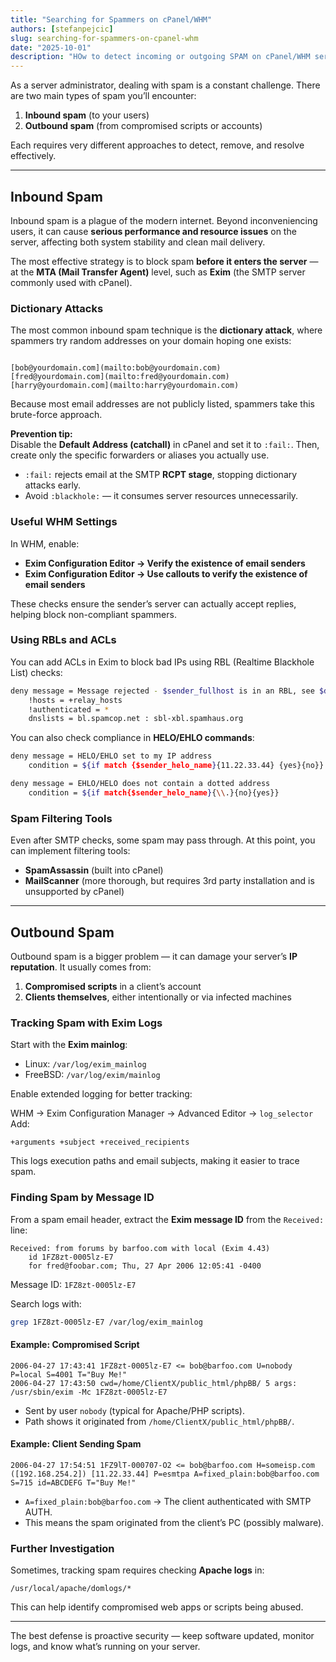 ```yaml
---
title: "Searching for Spammers on cPanel/WHM"
authors: [stefanpejcic]
slug: searching-for-spammers-on-cpanel-whm
date: "2025-10-01"
description: "HOw to detect incoming or outgoing SPAM on cPanel/WHM servers."
---
```


As a server administrator, dealing with spam is a constant challenge. There are two main types of spam you’ll encounter:

1. **Inbound spam** (to your users)  
2. **Outbound spam** (from compromised scripts or accounts)  

Each requires very different approaches to detect, remove, and resolve effectively.

---

## Inbound Spam

Inbound spam is a plague of the modern internet. Beyond inconveniencing users, it can cause **serious performance and resource issues** on the server, affecting both system stability and clean mail delivery.

The most effective strategy is to block spam **before it enters the server** — at the **MTA (Mail Transfer Agent)** level, such as **Exim** (the SMTP server commonly used with cPanel).

### Dictionary Attacks

The most common inbound spam technique is the **dictionary attack**, where spammers try random addresses on your domain hoping one exists:

```

[bob@yourdomain.com](mailto:bob@yourdomain.com)
[fred@yourdomain.com](mailto:fred@yourdomain.com)
[harry@yourdomain.com](mailto:harry@yourdomain.com)

````

Because most email addresses are not publicly listed, spammers take this brute-force approach.

**Prevention tip:**  
Disable the **Default Address (catchall)** in cPanel and set it to `:fail:`. Then, create only the specific forwarders or aliases you actually use.

- `:fail:` rejects email at the SMTP **RCPT stage**, stopping dictionary attacks early.  
- Avoid `:blackhole:` — it consumes server resources unnecessarily.  

### Useful WHM Settings

In WHM, enable:

- **Exim Configuration Editor → Verify the existence of email senders**  
- **Exim Configuration Editor → Use callouts to verify the existence of email senders**

These checks ensure the sender’s server can actually accept replies, helping block non-compliant spammers.

### Using RBLs and ACLs

You can add ACLs in Exim to block bad IPs using RBL (Realtime Blackhole List) checks:

```bash
deny message = Message rejected - $sender_fullhost is in an RBL, see $dnslist_text
    !hosts = +relay_hosts
    !authenticated = *
    dnslists = bl.spamcop.net : sbl-xbl.spamhaus.org
````

You can also check compliance in **HELO/EHLO commands**:

```bash
deny message = HELO/EHLO set to my IP address
    condition = ${if match {$sender_helo_name}{11.22.33.44} {yes}{no}}

deny message = EHLO/HELO does not contain a dotted address
    condition = ${if match{$sender_helo_name}{\\.}{no}{yes}}
```

### Spam Filtering Tools

Even after SMTP checks, some spam may pass through. At this point, you can implement filtering tools:

* **SpamAssassin** (built into cPanel)
* **MailScanner** (more thorough, but requires 3rd party installation and is unsupported by cPanel)

---

## Outbound Spam

Outbound spam is a bigger problem — it can damage your server’s **IP reputation**. It usually comes from:

1. **Compromised scripts** in a client’s account
2. **Clients themselves**, either intentionally or via infected machines

### Tracking Spam with Exim Logs

Start with the **Exim mainlog**:

* Linux: `/var/log/exim_mainlog`
* FreeBSD: `/var/log/exim/mainlog`

Enable extended logging for better tracking:

WHM → Exim Configuration Manager → Advanced Editor → `log_selector`
Add:

```
+arguments +subject +received_recipients
```

This logs execution paths and email subjects, making it easier to trace spam.

### Finding Spam by Message ID

From a spam email header, extract the **Exim message ID** from the `Received:` line:

```
Received: from forums by barfoo.com with local (Exim 4.43)
    id 1FZ8zt-0005lz-E7
    for fred@foobar.com; Thu, 27 Apr 2006 12:05:41 -0400
```

Message ID: `1FZ8zt-0005lz-E7`

Search logs with:

```bash
grep 1FZ8zt-0005lz-E7 /var/log/exim_mainlog
```

#### Example: Compromised Script

```
2006-04-27 17:43:41 1FZ8zt-0005lz-E7 <= bob@barfoo.com U=nobody P=local S=4001 T="Buy Me!"
2006-04-27 17:43:50 cwd=/home/ClientX/public_html/phpBB/ 5 args: /usr/sbin/exim -Mc 1FZ8zt-0005lz-E7
```

* Sent by user `nobody` (typical for Apache/PHP scripts).
* Path shows it originated from `/home/ClientX/public_html/phpBB/`.

#### Example: Client Sending Spam

```
2006-04-27 17:54:51 1FZ9lT-000707-O2 <= bob@barfoo.com H=someisp.com ([192.168.254.2]) [11.22.33.44] P=esmtpa A=fixed_plain:bob@barfoo.com S=715 id=ABCDEFG T="Buy Me!"
```

* `A=fixed_plain:bob@barfoo.com` → The client authenticated with SMTP AUTH.
* This means the spam originated from the client’s PC (possibly malware).

### Further Investigation

Sometimes, tracking spam requires checking **Apache logs** in:

```
/usr/local/apache/domlogs/*
```

This can help identify compromised web apps or scripts being abused.

---


The best defense is proactive security — keep software updated, monitor logs, and know what’s running on your server.
